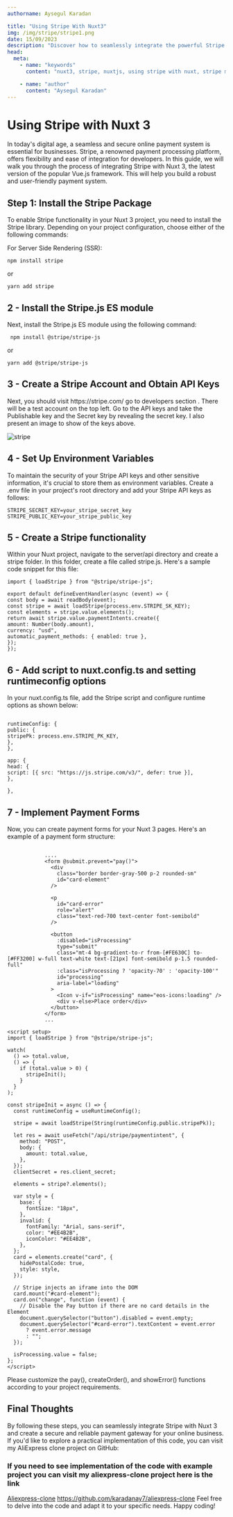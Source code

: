 ```yaml
---
authorname: Aysegul Karadan

title: "Using Stripe With Nuxt3"
img: /img/stripe/stripe1.png
date: 15/09/2023
description: "Discover how to seamlessly integrate the powerful Stripe payment processing platform with Nuxt 3, the latest iteration of the popular Vue.js framework. "
head:
  meta:
    - name: "keywords"
      content: "nuxt3, stripe, nuxtjs, using stripe with nuxt, stripe module nuxt3, nuxt stripe usage, implemeting stripe for nuxt3"

    - name: "author"
      content: "Aysegul Karadan"
---
```


# Using Stripe with Nuxt 3

In today's digital age, a seamless and secure online payment system is essential for businesses. Stripe, a renowned payment processing platform, offers flexibility and ease of integration for developers. In this guide, we will walk you through the process of integrating Stripe with Nuxt 3, the latest version of the popular Vue.js framework. This will help you build a robust and user-friendly payment system.

<h2>Step 1: Install the Stripe Package</h2>

To enable Stripe functionality in your Nuxt 3 project, you need to install the Stripe library. Depending on your project configuration, choose either of the following commands:

For Server Side Rendering (SSR):

```
npm install stripe
```

or

```
yarn add stripe
```

<h2> 2 - Install the Stripe.js ES module</h2>

Next, install the Stripe.js ES module using the following command:

```
 npm install @stripe/stripe-js
```

or

```
yarn add @stripe/stripe-js
```

<h2> 3 - Create a Stripe Account and Obtain API Keys</h2>
Next, you should visit https://stripe.com/ go to developers section . There will be a test account on the top left. Go to the API keys and take the Publishable key and the Secret key by revealing the secret key. I also present an image to show of the keys above.

![stripe](/img/stripe/stripe.png)

<h2> 4 - Set Up Environment Variables </h2>
To maintain the security of your Stripe API keys and other sensitive information, it's crucial to store them as environment variables. Create a .env file in your project's root directory and add your Stripe API keys as follows:
<br>

```
STRIPE_SECRET_KEY=your_stripe_secret_key
STRIPE_PUBLIC_KEY=your_stripe_public_key
```

<h2> 5 - Create a Stripe functionality </h2>
Within your Nuxt project, navigate to the server/api directory and create a stripe folder. In this folder, create a file called stripe.js. Here's a sample code snippet for this file:
<br>

```
import { loadStripe } from "@stripe/stripe-js";

export default defineEventHandler(async (event) => {
const body = await readBody(event);
const stripe = await loadStripe(process.env.STRIPE_SK_KEY);
const elements = stripe.value.elements();
return await stripe.value.paymentIntents.create({
amount: Number(body.amount),
currency: "usd",
automatic_payment_methods: { enabled: true },
});
});

```

<h2> 6 - Add script to nuxt.config.ts and setting runtimeconfig options </h2>

In your nuxt.config.ts file, add the Stripe script and configure runtime options as shown below:

```

runtimeConfig: {
public: {
stripePk: process.env.STRIPE_PK_KEY,
},
},

app: {
head: {
script: [{ src: "https://js.stripe.com/v3/", defer: true }],
},

},

```

<h2> 7 - Implement Payment Forms </h2>
Now, you can create payment forms for your Nuxt 3 pages. Here's an example of a payment form structure: <br>

```

            ....
            <form @submit.prevent="pay()">
              <div
                class="border border-gray-500 p-2 rounded-sm"
                id="card-element"
              />

              <p
                id="card-error"
                role="alert"
                class="text-red-700 text-center font-semibold"
              />

              <button
                :disabled="isProcessing"
                type="submit"
                class="mt-4 bg-gradient-to-r from-[#FE630C] to-[#FF3200] w-full text-white text-[21px] font-semibold p-1.5 rounded-full"
                :class="isProcessing ? 'opacity-70' : 'opacity-100'"
                id="processing"
                aria-label="loading"
              >
                <Icon v-if="isProcessing" name="eos-icons:loading" />
                <div v-else>Place order</div>
              </button>
            </form>
            ...

<script setup>
import { loadStripe } from "@stripe/stripe-js";

watch(
  () => total.value,
  () => {
    if (total.value > 0) {
      stripeInit();
    }
  }
);

const stripeInit = async () => {
  const runtimeConfig = useRuntimeConfig();

  stripe = await loadStripe(String(runtimeConfig.public.stripePk));

  let res = await useFetch("/api/stripe/paymentintent", {
    method: "POST",
    body: {
      amount: total.value,
    },
  });
  clientSecret = res.client_secret;

  elements = stripe?.elements();

  var style = {
    base: {
      fontSize: "18px",
    },
    invalid: {
      fontFamily: "Arial, sans-serif",
      color: "#EE4B2B",
      iconColor: "#EE4B2B",
    },
  };
  card = elements.create("card", {
    hidePostalCode: true,
    style: style,
  });

  // Stripe injects an iframe into the DOM
  card.mount("#card-element");
  card.on("change", function (event) {
    // Disable the Pay button if there are no card details in the Element
    document.querySelector("button").disabled = event.empty;
    document.querySelector("#card-error").textContent = event.error
      ? event.error.message
      : "";
  });

  isProcessing.value = false;
};
</script>

```

Please customize the pay(), createOrder(), and showError() functions according to your project requirements.

<h2>Final Thoughts </h2>
By following these steps, you can seamlessly integrate Stripe with Nuxt 3 and create a secure and reliable payment gateway for your online business. If you'd like to explore a practical implementation of this code, you can visit my AliExpress clone project on GitHub:
<br>

<h3>If you need to see implementation of the code with example project you can visit my aliexpress-clone project here is the link  </h3>

[Aliexpress-clone](https://github.com/karadanay7/aliexpress-clone)
<https://github.com/karadanay7/aliexpress-clone>
Feel free to delve into the code and adapt it to your specific needs. Happy coding!

